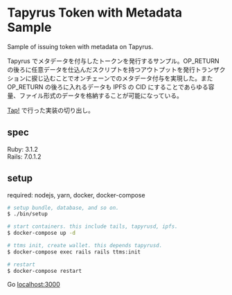 # Tapyrus Token with Metadata Sample

Sample of issuing token with metadata on Tapyrus.

Tapyrus でメタデータを付与したトークンを発行するサンプル。OP_RETURN の後ろに任意データを仕込んだスクリプトを持つアウトプットを発行トランザクションに捩じ込むことでオンチェーンでのメタデータ付与を実現した。また OP_RETURN の後ろに入れるデータも IPFS の CID にすることであらゆる容量、ファイル形式のデータを格納することが可能になっている。

[Tap!](https://github.com/shmn7iii/tap-api) で行った実装の切り出し。

## spec

Ruby: 3.1.2  
Rails: 7.0.1.2

## setup

required: nodejs, yarn, docker, docker-compose

```bash
# setup bundle, database, and so on.
$ ./bin/setup

# start containers. this include tails, tapyrusd, ipfs.
$ docker-compose up -d

# ttms init, create wallet. this depends tapyrusd.
$ docker-compose exec rails rails ttms:init

# restart
$ docker-compose restart
```

Go [localhost:3000](localhost:3000)
